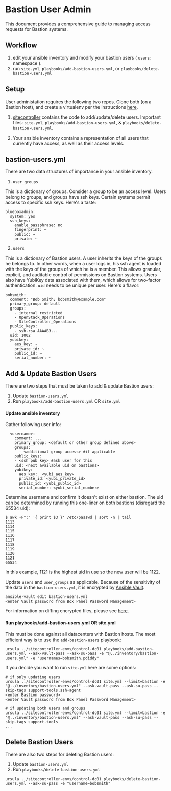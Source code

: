 # Bastion User Admin

This document provides a comprehensive guide to managing access
requests for Bastion systems.

## Workflow

1. edit your ansible inventory and modify your bastion users ( `users:` namespace ).
2. run `site.yml`, `playbooks/add-bastion-users.yml`, or `playbooks/delete-bastion-users.yml`

## Setup

User administation requires the following two repos. Clone both (on a Bastion host), and create a virtualenv
per the instructions [here](https://github.com/IBM/cuttle#build-development-environment).

1. [sitecontroller](https://github.com/IBM/cuttle) contains the code to
add/update/delete users. Important files: `site.yml`, `playbooks/add-bastion-users.yml`, & `playbooks/delete-bastion-users.yml`.

2. Your ansible inventory contains a representation
of all users that currently have access, as well as their access levels.

## bastion-users.yml

There are two data structures of importance in your ansible inventory.

1. `user_groups`

  This is a dictionary of groups. Consider a group to be an access level.
  Users belong to groups, and groups have ssh keys. Certain systems
  permit access to specific ssh keys. Here's a taste:
  ```
  blueboxadmin:
    system: yes
    ssh_keys:
      enable_passphrase: no
      fingerprint: ~
      public: ~
      private: ~
  ```

2. `users`

  This is a dictionary of Bastion users. A user inherits the keys of the groups he belongs to.
  In other words, when a user logs in, his ssh agent is loaded with the keys of the groups of which he is a member.
  This allows granular, explicit, and auditable control of permissions on Bastion systems. Users also have YubiKey
  data associated with them, which allows for two-factor authentication. `uid` needs to be unique per user. Here's a flavor:
  ```
  bobsmith:
    comment: "Bob Smith; bobsmith@example.com"
    primary_group: default
    groups:
      - internal_restricted
      - OpenStack_Operations
      - SiteController_Operations
    public_keys:
      - ssh-rsa AAAAB3...
    uid: 1002
    yubikey:
      aes_key: ~
      private_id: ~
      public_id: ~
      serial_number: ~
  ```

## Add & Update Bastion Users

There are two steps that must be taken to add & update Bastion users:

1. Update `bastion-users.yml`
2. Run `playbooks/add-bastion-users.yml` OR `site.yml`

#### Update ansible inventory

Gather following user info:
```
  <username>:
    comment: ...
    primary_group: <default or other group defined above>
    groups:
      - <additional group access> #if applicable
    public_keys:
    - <ssh pub key> #ask user for this
    uid: <next available uid on bastions>
    yubikey:
      aes_key:  <yubi_aes_key>
      private_id: <yubi_private_id>
      public_id: <yubi_public_id>
      serial_number: <yubi_serial_number>
```
Determine username and confirm it doesn't exist on either bastion.
The uid can be determined by running this one-liner on both bastions (disregard the 65534 uid):
```
$ awk -F":" '{ print $3 }' /etc/passwd | sort -n | tail
1113
1114
1115
1116
1117
1118
1119
1120
1121
65534
```
In this example, 1121 is the highest uid in use so the new user will be 1122.

Update `users` and `user_groups` as applicable. Because of the sensitivity of the
data in the `bastion-users.yml`, it is encrypted by [Ansible Vault](http://docs.ansible.com/ansible/playbooks_vault.html).
```
ansible-vault edit bastion-users.yml
<enter Vault password from Box Panel Password Management>
```
For information on diffing encrypted files, please see [here](https://github.com/IBM/cuttle-envs#encrypted-files).

#### Run playbooks/add-bastion-users.yml OR site.yml

This must be done against all datacenters with Bastion hosts. The most efficient way is to use the `add-bastion-users` playbook:
```
ursula ../sitecontroller-envs/control-dc01 playbooks/add-bastion-users.yml --ask-vault-pass --ask-su-pass -e "@../inventory/bastion-users.yml" -e "usernames=bobsmith,pdiddy"
```
If you decide you want to run `site.yml` here are some options:
```
# if only updating users
ursula ../sitecontroller-envs/control-dc01 site.yml --limit=bastion -e "@../inventory/bastion-users.yml" --ask-vault-pass --ask-su-pass --skip-tags support-tools,ssh-agent
<enter Bastion password>
<enter Vault password from Box Panel Password Management>

# if updating both users and groups
ursula ../sitecontroller-envs/control-dc01 site.yml --limit=bastion -e "@../inventory/bastion-users.yml" --ask-vault-pass --ask-su-pass --skip-tags support-tools
...
```

## Delete Bastion Users

There are also two steps for deleting Bastion users:

1. Update `bastion-users.yml`
2. Run `playbooks/delete-bastion-users.yml`

```
ursula ../sitecontroller-envs/control-dc01 playbooks/delete-bastion-users.yml --ask-su-pass -e "username=bobsmith"
```
